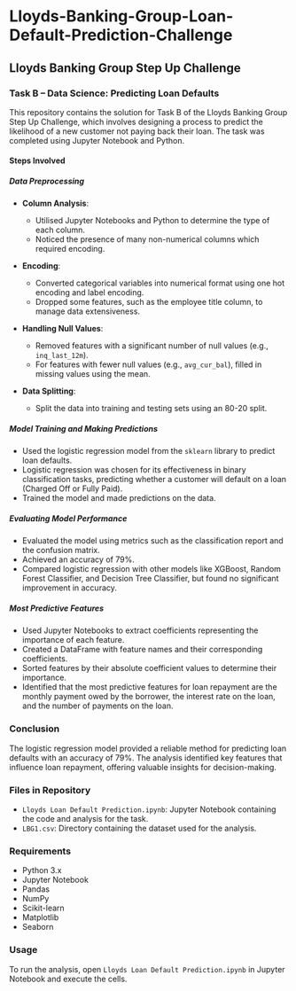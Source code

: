 # Lloyds-Banking-Group-Loan-Default-Prediction-Challenge

## Lloyds Banking Group Step Up Challenge

### Task B – Data Science: Predicting Loan Defaults

This repository contains the solution for Task B of the Lloyds Banking Group Step Up Challenge, which involves designing a process to predict the likelihood of a new customer not paying back their loan. The task was completed using Jupyter Notebook and Python.

#### Steps Involved

##### Data Preprocessing

- **Column Analysis**:
  - Utilised Jupyter Notebooks and Python to determine the type of each column.
  - Noticed the presence of many non-numerical columns which required encoding.

- **Encoding**:
  - Converted categorical variables into numerical format using one hot encoding and label encoding.
  - Dropped some features, such as the employee title column, to manage data extensiveness.

- **Handling Null Values**:
  - Removed features with a significant number of null values (e.g., `inq_last_12m`).
  - For features with fewer null values (e.g., `avg_cur_bal`), filled in missing values using the mean.

- **Data Splitting**:
  - Split the data into training and testing sets using an 80-20 split.

##### Model Training and Making Predictions

- Used the logistic regression model from the `sklearn` library to predict loan defaults.
- Logistic regression was chosen for its effectiveness in binary classification tasks, predicting whether a customer will default on a loan (Charged Off or Fully Paid).
- Trained the model and made predictions on the data.

##### Evaluating Model Performance

- Evaluated the model using metrics such as the classification report and the confusion matrix.
- Achieved an accuracy of 79%.
- Compared logistic regression with other models like XGBoost, Random Forest Classifier, and Decision Tree Classifier, but found no significant improvement in accuracy.

##### Most Predictive Features

- Used Jupyter Notebooks to extract coefficients representing the importance of each feature.
- Created a DataFrame with feature names and their corresponding coefficients.
- Sorted features by their absolute coefficient values to determine their importance.
- Identified that the most predictive features for loan repayment are the monthly payment owed by the borrower, the interest rate on the loan, and the number of payments on the loan.

### Conclusion

The logistic regression model provided a reliable method for predicting loan defaults with an accuracy of 79%. The analysis identified key features that influence loan repayment, offering valuable insights for decision-making.

### Files in Repository

- `Lloyds Loan Default Prediction.ipynb`: Jupyter Notebook containing the code and analysis for the task.
- `LBG1.csv`: Directory containing the dataset used for the analysis.

### Requirements

- Python 3.x
- Jupyter Notebook
- Pandas
- NumPy
- Scikit-learn
- Matplotlib
- Seaborn

### Usage

To run the analysis, open `Lloyds Loan Default Prediction.ipynb` in Jupyter Notebook and execute the cells.
